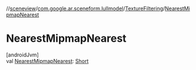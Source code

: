 //[sceneview](../../../index.md)/[com.google.ar.sceneform.lullmodel](../index.md)/[TextureFiltering](index.md)/[NearestMipmapNearest](-nearest-mipmap-nearest.md)

# NearestMipmapNearest

[androidJvm]\
val [NearestMipmapNearest](-nearest-mipmap-nearest.md): [Short](https://kotlinlang.org/api/latest/jvm/stdlib/kotlin/-short/index.html)
